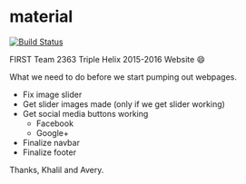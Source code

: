 # material

[![Build Status](https://travis-ci.org/2363web/materialize.svg?branch=gh-pages)](https://travis-ci.org/2363web/materialize)

FIRST Team 2363 Triple Helix 2015-2016 Website :smile:

What we need to do before we start pumping out webpages.

- Fix image slider
- Get slider images made (only if we get slider working)
- Get social media buttons working
  - Facebook
  - Google+
- Finalize navbar
- Finalize footer

Thanks, Khalil and Avery.
